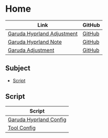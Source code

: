 

# Home

| Link | GitHub |
| ---- | ------ |
| [Garuda Hyprland Adjustment](https://samwhelp.github.io/garuda-hyprland-adjustment/) | [GitHub](https://github.com/samwhelp/garuda-hyprland-adjustment) |
| [Garuda Hyprland Note](https://samwhelp.github.io/note-about-garuda-hyprland/) | [GitHub](https://github.com/samwhelp/note-about-garuda-hyprland) |
| [Garuda Adjustment](https://samwhelp.github.io/garuda-adjustment/) | [GitHub](https://github.com/samwhelp/garuda-adjustment) |




## Subject

* [Script](#script)




## Script

| Script |
| ---- |
| [Garuda Hyprland Config](https://github.com/samwhelp/garuda-hyprland-adjustment/tree/main/prototype/main/hyprland-config/full/Main) |
| [Tool Config](https://github.com/samwhelp/garuda-adjustment/tree/main/prototype/main/tool-config/part) |
